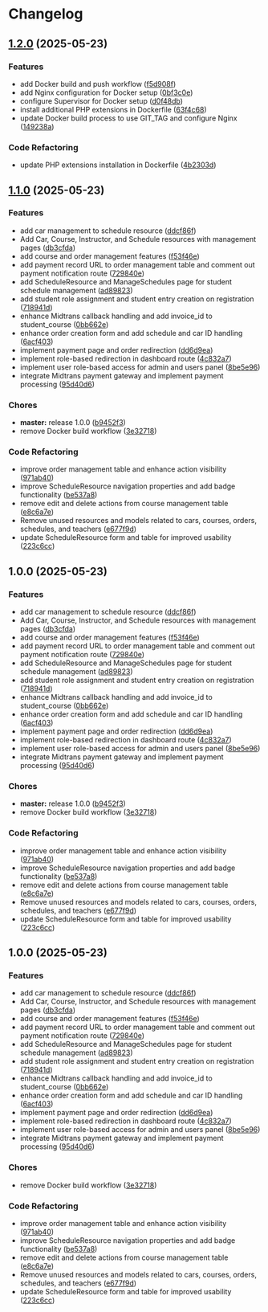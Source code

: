 # Changelog

## [1.2.0](https://github.com/ibobdb/natunajaya/compare/v1.1.0...v1.2.0) (2025-05-23)


### Features

* add Docker build and push workflow ([f5d908f](https://github.com/ibobdb/natunajaya/commit/f5d908f14f3bca866ba259e025dcc84288e72b20))
* add Nginx configuration for Docker setup ([0bf3c0e](https://github.com/ibobdb/natunajaya/commit/0bf3c0e6ddad2fb61713595a5262dab6314ef058))
* configure Supervisor for Docker setup ([d0f48db](https://github.com/ibobdb/natunajaya/commit/d0f48db57643a3f6b0e96a8f82813b18d1c74348))
* install additional PHP extensions in Dockerfile ([63f4c68](https://github.com/ibobdb/natunajaya/commit/63f4c681e28a8d8c00af909f48008a01a9c244d3))
* update Docker build process to use GIT_TAG and configure Nginx ([149238a](https://github.com/ibobdb/natunajaya/commit/149238affbd56c2be7edd74d283768bedaa30321))


### Code Refactoring

* update PHP extensions installation in Dockerfile ([4b2303d](https://github.com/ibobdb/natunajaya/commit/4b2303dab3111fd4ec2cd14e54a6e656d3f059ae))

## [1.1.0](https://github.com/ibobdb/natunajaya/compare/v1.0.0...v1.1.0) (2025-05-23)


### Features

* add car management to schedule resource ([ddcf86f](https://github.com/ibobdb/natunajaya/commit/ddcf86fd3092be5672ecf6e47215c5f04ad9546f))
* Add Car, Course, Instructor, and Schedule resources with management pages ([db3cfda](https://github.com/ibobdb/natunajaya/commit/db3cfda756d7b73f9d00c10023f7214b66bbd0e5))
* add course and order management features ([f53f46e](https://github.com/ibobdb/natunajaya/commit/f53f46e347e4c3acfc9d7a303ac447bf90a90947))
* add payment record URL to order management table and comment out payment notification route ([729840e](https://github.com/ibobdb/natunajaya/commit/729840e65d1ed3cbfca15ec6a18edd699a97e556))
* add ScheduleResource and ManageSchedules page for student schedule management ([ad89823](https://github.com/ibobdb/natunajaya/commit/ad8982315e2f373e5975ca288399bdeb3b1717bc))
* add student role assignment and student entry creation on registration ([718941d](https://github.com/ibobdb/natunajaya/commit/718941d25cfdb93867392e0864d826497be1747d))
* enhance Midtrans callback handling and add invoice_id to student_course ([0bb662e](https://github.com/ibobdb/natunajaya/commit/0bb662e58f2fda60ae3b013228e345257196270b))
* enhance order creation form and add schedule and car ID handling ([6acf403](https://github.com/ibobdb/natunajaya/commit/6acf403d2404deb9e9d8c393c07985b6527b61c8))
* implement payment page and order redirection ([dd6d9ea](https://github.com/ibobdb/natunajaya/commit/dd6d9ea37e6bf32e89e655cc27f5a31a97cd28a6))
* implement role-based redirection in dashboard route ([4c832a7](https://github.com/ibobdb/natunajaya/commit/4c832a781d36ef9ad991f1752591ac91575d4fee))
* implement user role-based access for admin and users panel ([8be5e96](https://github.com/ibobdb/natunajaya/commit/8be5e96261481979529ba809cd6dd5c6d455be46))
* integrate Midtrans payment gateway and implement payment processing ([95d40d6](https://github.com/ibobdb/natunajaya/commit/95d40d60da36d2407dcfde89b0b5a4a7c0cd4d1e))


### Chores

* **master:** release 1.0.0 ([b9452f3](https://github.com/ibobdb/natunajaya/commit/b9452f3eb92876cce361495b7f5ecbd34e78b447))
* remove Docker build workflow ([3e32718](https://github.com/ibobdb/natunajaya/commit/3e327181546e60bb2c123273c12f3b6bee8b0f6e))


### Code Refactoring

* improve order management table and enhance action visibility ([971ab40](https://github.com/ibobdb/natunajaya/commit/971ab4037dbc72205b40d7cf16351b137b71fd1e))
* improve ScheduleResource navigation properties and add badge functionality ([be537a8](https://github.com/ibobdb/natunajaya/commit/be537a8a6fb2da63d7d0e3ce86e61caa765bf08f))
* remove edit and delete actions from course management table ([e8c6a7e](https://github.com/ibobdb/natunajaya/commit/e8c6a7e8d8bada4ac27e4cd0fcd70800d37d5d71))
* Remove unused resources and models related to cars, courses, orders, schedules, and teachers ([e677f9d](https://github.com/ibobdb/natunajaya/commit/e677f9d29d6bcae13d2b680f0d070a51cd51bc64))
* update ScheduleResource form and table for improved usability ([223c6cc](https://github.com/ibobdb/natunajaya/commit/223c6cc6a7add8114ac76c79e187ba7e2f0b18d2))

## 1.0.0 (2025-05-23)


### Features

* add car management to schedule resource ([ddcf86f](https://github.com/ibobdb/natunajaya/commit/ddcf86fd3092be5672ecf6e47215c5f04ad9546f))
* Add Car, Course, Instructor, and Schedule resources with management pages ([db3cfda](https://github.com/ibobdb/natunajaya/commit/db3cfda756d7b73f9d00c10023f7214b66bbd0e5))
* add course and order management features ([f53f46e](https://github.com/ibobdb/natunajaya/commit/f53f46e347e4c3acfc9d7a303ac447bf90a90947))
* add payment record URL to order management table and comment out payment notification route ([729840e](https://github.com/ibobdb/natunajaya/commit/729840e65d1ed3cbfca15ec6a18edd699a97e556))
* add ScheduleResource and ManageSchedules page for student schedule management ([ad89823](https://github.com/ibobdb/natunajaya/commit/ad8982315e2f373e5975ca288399bdeb3b1717bc))
* add student role assignment and student entry creation on registration ([718941d](https://github.com/ibobdb/natunajaya/commit/718941d25cfdb93867392e0864d826497be1747d))
* enhance Midtrans callback handling and add invoice_id to student_course ([0bb662e](https://github.com/ibobdb/natunajaya/commit/0bb662e58f2fda60ae3b013228e345257196270b))
* enhance order creation form and add schedule and car ID handling ([6acf403](https://github.com/ibobdb/natunajaya/commit/6acf403d2404deb9e9d8c393c07985b6527b61c8))
* implement payment page and order redirection ([dd6d9ea](https://github.com/ibobdb/natunajaya/commit/dd6d9ea37e6bf32e89e655cc27f5a31a97cd28a6))
* implement role-based redirection in dashboard route ([4c832a7](https://github.com/ibobdb/natunajaya/commit/4c832a781d36ef9ad991f1752591ac91575d4fee))
* implement user role-based access for admin and users panel ([8be5e96](https://github.com/ibobdb/natunajaya/commit/8be5e96261481979529ba809cd6dd5c6d455be46))
* integrate Midtrans payment gateway and implement payment processing ([95d40d6](https://github.com/ibobdb/natunajaya/commit/95d40d60da36d2407dcfde89b0b5a4a7c0cd4d1e))


### Chores

* **master:** release 1.0.0 ([b9452f3](https://github.com/ibobdb/natunajaya/commit/b9452f3eb92876cce361495b7f5ecbd34e78b447))
* remove Docker build workflow ([3e32718](https://github.com/ibobdb/natunajaya/commit/3e327181546e60bb2c123273c12f3b6bee8b0f6e))


### Code Refactoring

* improve order management table and enhance action visibility ([971ab40](https://github.com/ibobdb/natunajaya/commit/971ab4037dbc72205b40d7cf16351b137b71fd1e))
* improve ScheduleResource navigation properties and add badge functionality ([be537a8](https://github.com/ibobdb/natunajaya/commit/be537a8a6fb2da63d7d0e3ce86e61caa765bf08f))
* remove edit and delete actions from course management table ([e8c6a7e](https://github.com/ibobdb/natunajaya/commit/e8c6a7e8d8bada4ac27e4cd0fcd70800d37d5d71))
* Remove unused resources and models related to cars, courses, orders, schedules, and teachers ([e677f9d](https://github.com/ibobdb/natunajaya/commit/e677f9d29d6bcae13d2b680f0d070a51cd51bc64))
* update ScheduleResource form and table for improved usability ([223c6cc](https://github.com/ibobdb/natunajaya/commit/223c6cc6a7add8114ac76c79e187ba7e2f0b18d2))

## 1.0.0 (2025-05-23)


### Features

* add car management to schedule resource ([ddcf86f](https://github.com/ibobdb/natunajaya/commit/ddcf86fd3092be5672ecf6e47215c5f04ad9546f))
* Add Car, Course, Instructor, and Schedule resources with management pages ([db3cfda](https://github.com/ibobdb/natunajaya/commit/db3cfda756d7b73f9d00c10023f7214b66bbd0e5))
* add course and order management features ([f53f46e](https://github.com/ibobdb/natunajaya/commit/f53f46e347e4c3acfc9d7a303ac447bf90a90947))
* add payment record URL to order management table and comment out payment notification route ([729840e](https://github.com/ibobdb/natunajaya/commit/729840e65d1ed3cbfca15ec6a18edd699a97e556))
* add ScheduleResource and ManageSchedules page for student schedule management ([ad89823](https://github.com/ibobdb/natunajaya/commit/ad8982315e2f373e5975ca288399bdeb3b1717bc))
* add student role assignment and student entry creation on registration ([718941d](https://github.com/ibobdb/natunajaya/commit/718941d25cfdb93867392e0864d826497be1747d))
* enhance Midtrans callback handling and add invoice_id to student_course ([0bb662e](https://github.com/ibobdb/natunajaya/commit/0bb662e58f2fda60ae3b013228e345257196270b))
* enhance order creation form and add schedule and car ID handling ([6acf403](https://github.com/ibobdb/natunajaya/commit/6acf403d2404deb9e9d8c393c07985b6527b61c8))
* implement payment page and order redirection ([dd6d9ea](https://github.com/ibobdb/natunajaya/commit/dd6d9ea37e6bf32e89e655cc27f5a31a97cd28a6))
* implement role-based redirection in dashboard route ([4c832a7](https://github.com/ibobdb/natunajaya/commit/4c832a781d36ef9ad991f1752591ac91575d4fee))
* implement user role-based access for admin and users panel ([8be5e96](https://github.com/ibobdb/natunajaya/commit/8be5e96261481979529ba809cd6dd5c6d455be46))
* integrate Midtrans payment gateway and implement payment processing ([95d40d6](https://github.com/ibobdb/natunajaya/commit/95d40d60da36d2407dcfde89b0b5a4a7c0cd4d1e))


### Chores

* remove Docker build workflow ([3e32718](https://github.com/ibobdb/natunajaya/commit/3e327181546e60bb2c123273c12f3b6bee8b0f6e))


### Code Refactoring

* improve order management table and enhance action visibility ([971ab40](https://github.com/ibobdb/natunajaya/commit/971ab4037dbc72205b40d7cf16351b137b71fd1e))
* improve ScheduleResource navigation properties and add badge functionality ([be537a8](https://github.com/ibobdb/natunajaya/commit/be537a8a6fb2da63d7d0e3ce86e61caa765bf08f))
* remove edit and delete actions from course management table ([e8c6a7e](https://github.com/ibobdb/natunajaya/commit/e8c6a7e8d8bada4ac27e4cd0fcd70800d37d5d71))
* Remove unused resources and models related to cars, courses, orders, schedules, and teachers ([e677f9d](https://github.com/ibobdb/natunajaya/commit/e677f9d29d6bcae13d2b680f0d070a51cd51bc64))
* update ScheduleResource form and table for improved usability ([223c6cc](https://github.com/ibobdb/natunajaya/commit/223c6cc6a7add8114ac76c79e187ba7e2f0b18d2))
